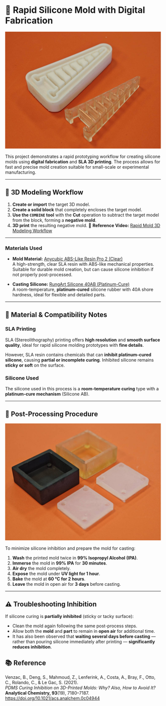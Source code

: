 # 🧩 Rapid Silicone Mold with Digital Fabrication

![Rapid Silicone Mold Example](./images/fin_ray_use_case.jpg)

This project demonstrates a rapid prototyping workflow for creating silicone molds using **digital fabrication** and **SLA 3D printing**. The process allows for fast and precise mold creation suitable for small-scale or experimental manufacturing.

---

## 🧱 3D Modeling Workflow

1. **Create or import** the target 3D model.  
2. **Create a solid block** that completely encloses the target model.  
3. **Use the `COMBINE` tool** with the **Cut** operation to subtract the target model from the block, forming a **negative mold**.  
4. **3D print** the resulting negative mold.
🎥 **Reference Video:** [Rapid Mold 3D Modeling Workflow](https://youtu.be/Q1Thdrt40MA?si=13iyadsBUq4JawJu)
---

### Materials Used

- **Mold Material:** [Anycubic ABS-Like Resin Pro 2 (Clear)](https://store.anycubic.com/products/abs-like-resin-pro-2?variant=43847439351970)  
  A high-strength, clear SLA resin with ABS-like mechanical properties. Suitable for durable mold creation, but can cause silicone inhibition if not properly post-processed.

- **Casting Silicone:** [RungArt Silicone 40AB (Platinum-Cure)](https://www.resinrungart.com/shop/1402225205854-yaangchiliokhn-ra-40ab-chud-1-kk-110012)  
  A room-temperature, **platinum-cured** silicone rubber with 40A shore hardness, ideal for flexible and detailed parts.

---

## 🧪 Material & Compatibility Notes

### SLA Printing

SLA (Stereolithography) printing offers **high resolution** and **smooth surface quality**, ideal for rapid silicone molding prototypes with **fine details**.  

However, SLA resin contains chemicals that can **inhibit platinum-cured silicone**, causing **partial or incomplete curing**. Inhibited silicone remains **sticky or soft** on the surface.

### Silicone Used

The silicone used in this process is a **room-temperature curing** type with a **platinum-cure mechanism** (Silicone AB).

---

## 🔧 Post-Processing Procedure

![Mold example](./images/testing_results.jpg)

To minimize silicone inhibition and prepare the mold for casting:

1. **Wash** the printed mold twice in **99% Isopropyl Alcohol (IPA)**.  
2. **Immerse** the mold in **99% IPA** for **30 minutes**.  
3. **Air dry** the mold completely.  
4. **Expose** the mold under **UV light for 1 hour**.  
5. **Bake** the mold at **60 °C for 2 hours**.  
6. **Leave** the mold in open air for **3 days** before casting.

---

## ⚠️ Troubleshooting Inhibition

If silicone curing is **partially inhibited** (sticky or tacky surface):

- Clean the mold again following the same post-process steps.  
- Allow both the **mold** and **part** to remain in **open air** for additional time.  
- It has also been observed that **waiting several days before casting** — rather than pouring silicone immediately after printing — **significantly reduces inhibition**.


## 📚 Reference

Venzac, B., Deng, S., Mahmoud, Z., Lenferink, A., Costa, A., Bray, F., Otto, C., Rolando, C., & Le Gac, S. (2021).  
*PDMS Curing Inhibition on 3D-Printed Molds: Why? Also, How to Avoid It?*  
**Analytical Chemistry, 93**(19), 7180–7187.  
https://doi.org/10.1021/acs.analchem.0c04944
